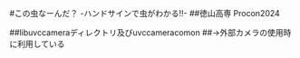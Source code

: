 #この虫なーんだ？ -ハンドサインで虫がわかる!!-
##徳山高専 Procon2024

##libuvccameraディレクトリ及びuvccameracomon
##→外部カメラの使用時に利用している
